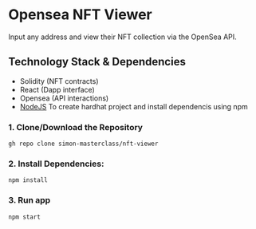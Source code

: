 # Opensea NFT Viewer
Input any address and view their NFT collection via the OpenSea API.

## Technology Stack & Dependencies

- Solidity (NFT contracts)
- React (Dapp interface)
- Opensea (API interactions)
- [NodeJS](https://nodejs.org/en/) To create hardhat project and install dependencis using npm

### 1. Clone/Download the Repository
```
gh repo clone simon-masterclass/nft-viewer
```

### 2. Install Dependencies:
```
npm install
```

### 3. Run app
```
npm start
```
